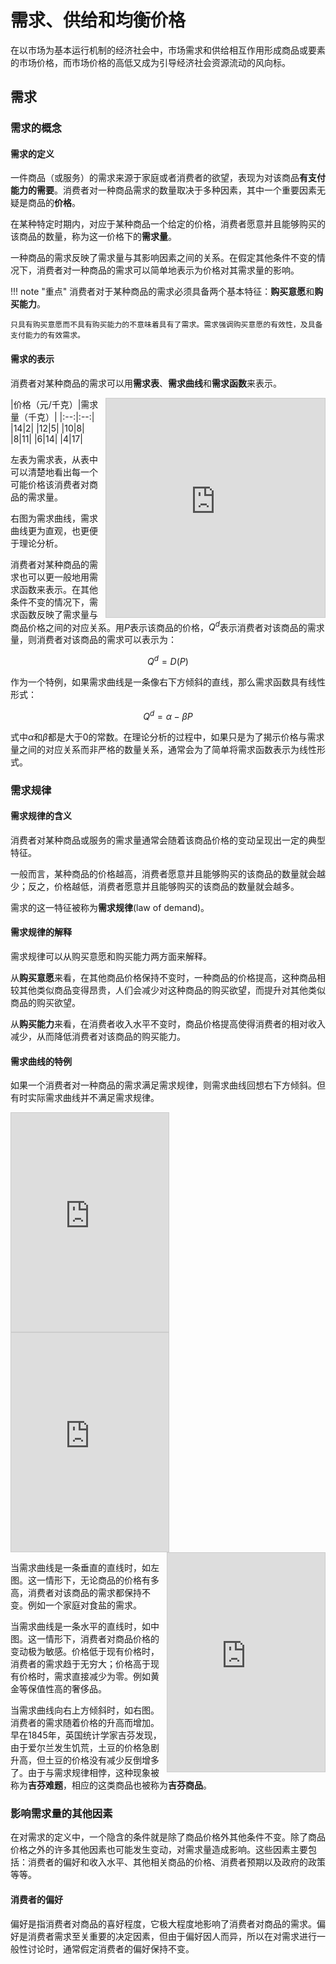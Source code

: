 # 需求、供给和均衡价格
在以市场为基本运行机制的经济社会中，市场需求和供给相互作用形成商品或要素的市场价格，而市场价格的高低又成为引导经济社会资源流动的风向标。
## 需求
### 需求的概念
#### 需求的定义
一件商品（或服务）的需求来源于家庭或者消费者的欲望，表现为对该商品**有支付能力的需要**。消费者对一种商品需求的数量取决于多种因素，其中一个重要因素无疑是商品的**价格**。

在某种特定时期内，对应于某种商品一个给定的价格，消费者愿意并且能够购买的该商品的数量，称为这一价格下的**需求量**。

一种商品的需求反映了需求量与其影响因素之间的关系。在假定其他条件不变的情况下，消费者对一种商品的需求可以简单地表示为价格对其需求量的影响。

!!! note "重点"
	消费者对于某种商品的需求必须具备两个基本特征：**购买意愿**和**购买能力**。
	
	只具有购买意愿而不具有购买能力的不意味着具有了需求。需求强调购买意愿的有效性，及具备支付能力的有效需求。
#### 需求的表示
消费者对某种商品的需求可以用**需求表**、**需求曲线**和**需求函数**来表示。

<iframe src="https://www.desmos.com/calculator/ex7frkur69?embed" align=right name="图1-1" seamless="seamless" width="350" height="350" style="border: 1px solid #ccc" frameborder=0></iframe>
|价格（元/千克）|需求量（千克）|
|:--:|:--:|
|14|2|
|12|5|
|10|8|
|8|11|
|6|14|
|4|17|

左表为需求表，从表中可以清楚地看出每一个可能价格该消费者对商品的需求量。

右图为需求曲线，需求曲线更为直观，也更便于理论分析。

消费者对某种商品的需求也可以更一般地用需求函数来表示。在其他条件不变的情况下，需求函数反映了需求量与商品价格之间的对应关系。用$P$表示该商品的价格，$Q^d$表示消费者对该商品的需求量，则消费者对该商品的需求可以表示为：

$$Q^d=D(P)$$

作为一个特例，如果需求曲线是一条像右下方倾斜的直线，那么需求函数具有线性形式：

$$Q^d=\alpha-\beta P$$

式中$\alpha$和$\beta$都是大于0的常数。在理论分析的过程中，如果只是为了揭示价格与需求量之间的对应关系而非严格的数量关系，通常会为了简单将需求函数表示为线性形式。

### 需求规律
#### 需求规律的含义
消费者对某种商品或服务的需求量通常会随着该商品价格的变动呈现出一定的典型特征。

一般而言，某种商品的价格越高，消费者愿意并且能够购买的该商品的数量就会越少；反之，价格越低，消费者愿意并且能够购买的该商品的数量就会越多。

需求的这一特征被称为**需求规律**(law of demand)。
#### 需求规律的解释
需求规律可以从购买意愿和购买能力两方面来解释。

从**购买意愿**来看，在其他商品价格保持不变时，一种商品的价格提高，这种商品相较其他类似商品变得昂贵，人们会减少对这种商品的购买欲望，而提升对其他类似商品的购买欲望。

从**购买能力**来看，在消费者收入水平不变时，商品价格提高使得消费者的相对收入减少，从而降低消费者对该商品的购买能力。
#### 需求曲线的特例
如果一个消费者对一种商品的需求满足需求规律，则需求曲线回想右下方倾斜。但有时实际需求曲线并不满足需求规律。

<iframe src="https://www.desmos.com/calculator/3576freddo?embed" align=left name="图1-1" seamless="seamless" width="252.2" height="350" style="border: 1px solid #ccc" frameborder=0></iframe>
<iframe src="https://www.desmos.com/calculator/hjbxyanhwh?embed" align=middle name="图1-1" seamless="seamless" width="252.3" height="350" style="border: 1px solid #ccc" frameborder=0></iframe>
<iframe src="https://www.desmos.com/calculator/pmewgb22bu?embed" align=right name="图1-1" seamless="seamless" width="252.3" height="350" style="border: 1px solid #ccc" frameborder=0></iframe>

当需求曲线是一条垂直的直线时，如左图。这一情形下，无论商品的价格有多高，消费者对该商品的需求都保持不变。例如一个家庭对食盐的需求。

当需求曲线是一条水平的直线时，如中图。这一情形下，消费者对商品价格的变动极为敏感。价格低于现有价格时，消费者的需求趋于无穷大；价格高于现有价格时，需求直接减少为零。例如黄金等保值性高的奢侈品。

当需求曲线向右上方倾斜时，如右图。消费者的需求随着价格的升高而增加。早在1845年，英国统计学家吉芬发现，由于爱尔兰发生饥荒，土豆的价格急剧升高，但土豆的价格没有减少反倒增多了。由于与需求规律相悖，这种现象被称为**吉芬难题**，相应的这类商品也被称为**吉芬商品**。
### 影响需求量的其他因素
在对需求的定义中，一个隐含的条件就是除了商品价格外其他条件不变。除了商品价格之外的许多其他因素也可能发生变动，对需求量造成影响。这些因素主要包括：消费者的偏好和收入水平、其他相关商品的价格、消费者预期以及政府的政策等等。

#### 消费者的偏好
偏好是指消费者对商品的喜好程度，它极大程度地影响了消费者对商品的需求。偏好是消费者需求至关重要的决定因素，但由于偏好因人而异，所以在对需求进行一般性讨论时，通常假定消费者的偏好保持不变。
